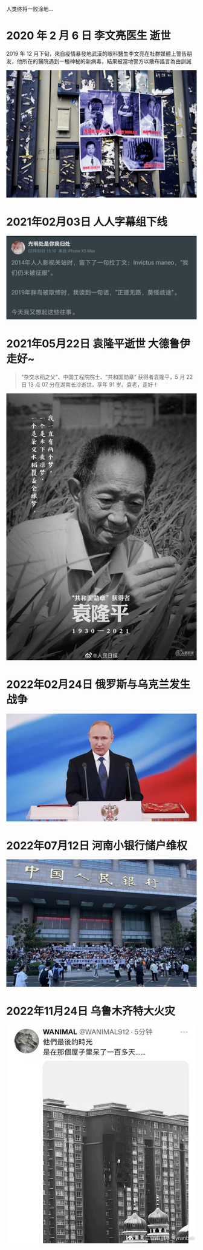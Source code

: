 人类终将一败涂地...

#  2020 年 2 月 6 日 李文亮医生 逝世

2019 年 12 月下旬，來自疫情暴發地武漢的眼科醫生李文亮在社群媒體上警告朋友，他所在的醫院遇到一種神秘的新病毒，結果被當地警方以散布謠言為由訓誡

![image-20220621140600267](https://raw.githubusercontent.com/Afret1/image/master/img/202206211406714.png)

# 2021年02月03日 人人字幕组下线

![](https://raw.githubusercontent.com/Afret1/image/master/img/20210204001650.png)

# 2021年05月22日  袁隆平逝世 大德鲁伊走好~

> “杂交水稻之父”、中国工程院院士、“共和国勋章” 获得者袁隆平，5 月 22 日 13 点 07 分在湖南长沙逝世，享年 91 岁。袁老，走好！ ​​​​

![](https://raw.githubusercontent.com/Afret1/image/master/img/202204261250629.png)

# 2022年02月24日 俄罗斯与乌克兰发生战争

![](https://raw.githubusercontent.com/Afret1/image/master/img/202204261252809.png)

# 2022年07月12日 河南小银行储户维权

![郑州的抗议者。身着便衣的保安袭击他们的视频和照片在网上流传，激起了人们对当局野蛮回应的愤怒。](https://raw.githubusercontent.com/Afret1/image/master/img/202207121356604.jpg)

# 2022年11月24日 乌鲁木齐特大火灾

![](https://raw.githubusercontent.com/Afret1/image/master/img/629879902074587613.jpg)
